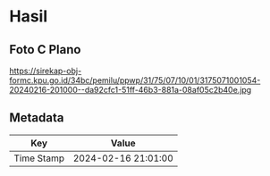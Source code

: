 # Hasil

## Foto C Plano

https://sirekap-obj-formc.kpu.go.id/34bc/pemilu/ppwp/31/75/07/10/01/3175071001054-20240216-201000--da92cfc1-51ff-46b3-881a-08af05c2b40e.jpg


## Metadata

| Key        | Value               |
| ---------- | ------------------- |
| Time Stamp | 2024-02-16 21:01:00 |



